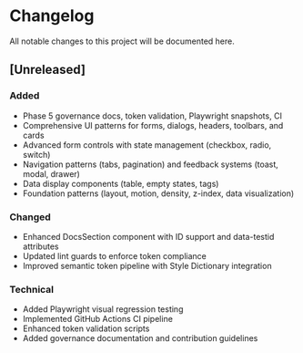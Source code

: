 # Changelog

All notable changes to this project will be documented here.

## [Unreleased]

### Added
- Phase 5 governance docs, token validation, Playwright snapshots, CI
- Comprehensive UI patterns for forms, dialogs, headers, toolbars, and cards
- Advanced form controls with state management (checkbox, radio, switch)
- Navigation patterns (tabs, pagination) and feedback systems (toast, modal, drawer)
- Data display components (table, empty states, tags)
- Foundation patterns (layout, motion, density, z-index, data visualization)

### Changed
- Enhanced DocsSection component with ID support and data-testid attributes
- Updated lint guards to enforce token compliance
- Improved semantic token pipeline with Style Dictionary integration

### Technical
- Added Playwright visual regression testing
- Implemented GitHub Actions CI pipeline
- Enhanced token validation scripts
- Added governance documentation and contribution guidelines
